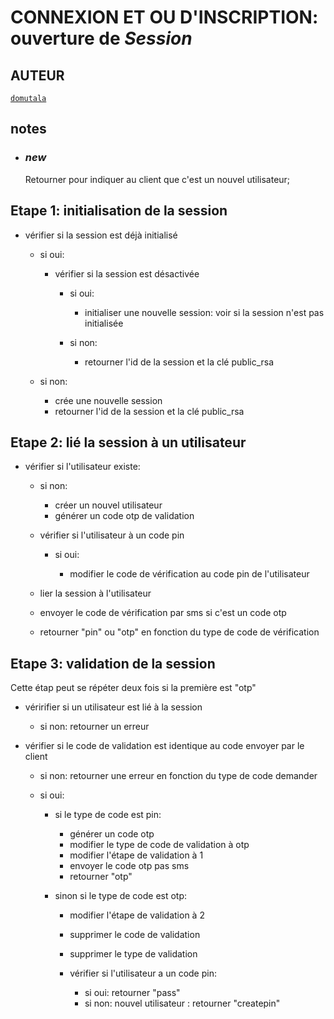 # CONNEXION ET OU D'INSCRIPTION: ouverture de _Session_

## AUTEUR

[`domutala`](https://domutala.github.io)

## notes

- ### _new_

  Retourner pour indiquer au client que c'est un nouvel utilisateur;

## Etape 1: initialisation de la session

- vérifier si la session est déjà initialisé

  - si oui:

    - vérifier si la session est désactivée

      - si oui:

        - initialiser une nouvelle session: voir si la session n'est pas initialisée

      - si non:

        - retourner l'id de la session et la clé public_rsa

  - si non:

    - crée une nouvelle session
    - retourner l'id de la session et la clé public_rsa

## Etape 2: lié la session à un utilisateur

- vérifier si l'utilisateur existe:

  - si non:

    - créer un nouvel utilisateur
    - générer un code otp de validation

  - vérifier si l'utilisateur à un code pin

    - si oui:

      - modifier le code de vérification au code pin de l'utilisateur

  - lier la session à l'utilisateur
  - envoyer le code de vérification par sms si c'est un code otp
  - retourner "pin" ou "otp" en fonction du type de code de vérification

## Etape 3: validation de la session

Cette étap peut se répéter deux fois si la première est "otp"

- véririfier si un utilisateur est lié à la session

  - si non: retourner un erreur

- vérifier si le code de validation est identique au code envoyer par le client

  - si non: retourner une erreur en fonction du type de code demander

  - si oui:

    - si le type de code est pin:

      - générer un code otp
      - modifier le type de code de validation à otp
      - modifier l'étape de validation à 1
      - envoyer le code otp pas sms
      - retourner "otp"

    - sinon si le type de code est otp:

      - modifier l'étape de validation à 2
      - supprimer le code de validation
      - supprimer le type de validation

      - vérifier si l'utilisateur a un code pin:

        - si oui: retourner "pass"
        - si non: nouvel utilisateur : retourner "createpin"
